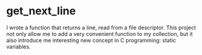 # get_next_line
I wrote a  function that returns a line, read from a file descriptor.
This project  not only allow me to add a very convenient function to my collection,
but it  also introduce me interesting new concept in C programming:
static variables.
